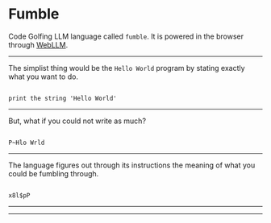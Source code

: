 # Fumble
Code Golfing LLM language called `fumble`. It is powered in the browser through [WebLLM](https://webllm.mlc.ai).


---

The simplist thing would be the `Hello World` program by stating exactly what you want to do.

<div class="fumble-v0" code="print the string 'Hello World'">
<pre><code>
print the string 'Hello World'
</code></pre>
</div>

---
But, what if you could not write as much?

<div class="fumble-v0">
<pre><code>
P~Hlo Wrld
</code></pre>
</div>

---

The language figures out through its instructions the meaning of what you could be fumbling through.

<div class="fumble-v0" code="x8l$pP">
<pre><code>
x8l$pP
</code></pre>
</div>


---
---


<script src="versions/fumble-v0.js"></script>
